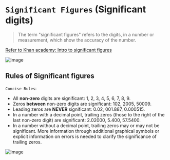 # `Significant Figures` (Significant digits)
> The term "significant figures" refers to the digits, in a number or measurement, which show the accuracy of the number. 

[Refer to Khan academy: Intro to significant figures](https://www.khanacademy.org/math/arithmetic-home/arith-review-decimals/modal/v/significant-figures)

![image](https://user-images.githubusercontent.com/14041622/46153315-76017700-c2a5-11e8-9542-f202ea8b2896.png)

## Rules of Significant figures

`Concise Rules`:
- All **non-zero** digits are significant: 1, 2, 3, 4, 5, 6, 7, 8, 9.
- Zeros **between** non-zero digits are significant: 102, 2005, 50009.
- Leading zeros are **NEVER** significant: 0.02, 001.887, 0.000515.
- In a number with a decimal point, trailing zeros (those to the right of the last non-zero digit) are significant: 2.02000, 5.400, 57.5400.
- In a number without a decimal point, trailing zeros may or may not be significant. More information through additional graphical symbols or explicit information on errors is needed to clarify the significance of trailing zeros.



![image](https://user-images.githubusercontent.com/14041622/46153272-5b2f0280-c2a5-11e8-872a-54f57d6a111f.png)
